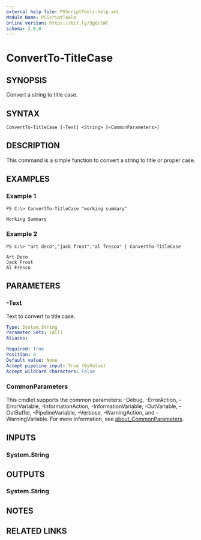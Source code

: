 ```yaml
---
external help file: PSScriptTools-help.xml
Module Name: PSScriptTools
online version: https://bit.ly/3gQclWl
schema: 2.0.0
---
```


# ConvertTo-TitleCase

## SYNOPSIS
Convert a string to title case.

## SYNTAX

```
ConvertTo-TitleCase [-Text] <String> [<CommonParameters>]
```

## DESCRIPTION
This command is a simple function to convert a string to title or proper case.

## EXAMPLES

### Example 1
```
PS C:\> ConvertTo-TitleCase "working summary"

Working Summary
```

### Example 2
```
PS C:\> "art deco","jack frost","al fresco" | ConvertTo-TitleCase

Art Deco
Jack Frost
Al Fresco
```

## PARAMETERS

### -Text
Text to convert to title case.

```yaml
Type: System.String
Parameter Sets: (All)
Aliases:

Required: True
Position: 0
Default value: None
Accept pipeline input: True (ByValue)
Accept wildcard characters: False
```

### CommonParameters
This cmdlet supports the common parameters: -Debug, -ErrorAction, -ErrorVariable, -InformationAction, -InformationVariable, -OutVariable, -OutBuffer, -PipelineVariable, -Verbose, -WarningAction, and -WarningVariable. For more information, see [about_CommonParameters](http://go.microsoft.com/fwlink/?LinkID=113216).

## INPUTS

### System.String
## OUTPUTS

### System.String
## NOTES

## RELATED LINKS
